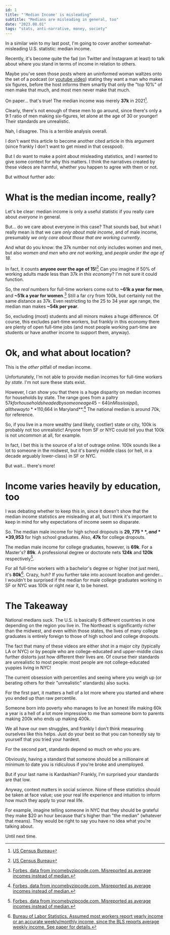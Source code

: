 ```yaml
---
id: 1
title: "'Median Income' is misleading"
subtitle: "Medians are misleading in general, too"
date: "2023.08.01"
tags: "stats, anti-narrative, money, society"
---
```


In a similar vein to my last post, I'm going to cover another somewhat-misleading U.S. statistic: median income.

Recently, it's become quite the fad (on Twitter and Instagram at least) to talk about where you stand in terms of income in relation to others.

Maybe you've seen those posts where an uninformed woman waltzes onto the set of a podcast (or [youtube video](https://www.youtube.com/watch?v=-RZ2j3uSHOk)) stating they want a man who makes six figures, before the host informs them smartly that only the "top 10%" of men make that much, and most men never make that much.

On paper... that's true! The median income was merely **37k** in 2021[^1].

Clearly, there's not enough of these men to go around, since there's only a 9:1 ratio of men making six-figures, let alone at the age of 30 or younger! Their standards are unrealistic.

Nah, I disagree. This is a terrible analysis overall.

I don't want this article to become another cited article in this argument (since frankly I don't want to get mixed in that cesspool). 

But I do want to make a point about misleading statistics, and I wanted to give some context for why this matters. I think the narratives created by these videos are harmful, whether you happen to agree with them or not.

But without further ado:

# What is the median income, really?

Let's be clear: median income is only a useful statistic if you really care about *everyone* in general.

But... do we care about everyone in this case? That sounds bad, but what I really mean is that we care *only about male income*, and of male income, presumably *we only care about those that are working currently*. 

And what do you know: the 37k number not only includes women and men, but also *women and men who are not working*, and *people under the age of 18*.

In fact, it counts **anyone over the age of 15!**[^1] Can you imagine if 50% of working adults made less than 37k *in this economy*? I'm not sure it could function.

So, the *real* numbers for full-time workers come out to **~61k a year for men**, and **~51k a year for women**.[^3] Still a far cry from 100k, but certainly not the same distance as 37k. Even restricting to the 25 to 34 year age range, the median man makes **~54k per year**. 

So, excluding (most) students and all minors makes a huge difference. Of course, this excludes part-time workers, but frankly in this economy there are plenty of open full-time jobs (and most people working part-time are students or have another income to support them, anyway).

# Ok, and what about location?

This is the *other* pitfall of median income.

Unfortunately, I'm not able to provide median incomes for full-time workers *by state*. I'm not sure these stats exist.

However, I can show you that there is a huge disparity on median incomes for households by state. The range goes from a paltry $57k for households headed by someone age 45-64 (in Mississippi), all the way to **$110,664 in Maryland**.[^3] The national median is around 70k, for reference.

So, if you live in a more wealthy (and likely, costlier) state or city, 100k is probably not too unrealistic! Anyone from SF or NYC could tell you that 100k is not uncommon at all, for example.

In fact, I bet this is the source of a lot of outrage online. 100k sounds like a lot to someone in the midwest, but it's barely middle class (or hell, in a decade arguably lower-class) in SF or NYC.

But wait... there's more!

# Income varies heavily by education, too

I was debating whether to keep this in, since it doesn't show that the median income statistics are misleading at all, but I think it's important to keep in mind for why expectations of income seem so disparate.

So. The median male income for high school dropouts is **$29,775**, and **$39,953** for high school graduates. Also, **47k** for college dropouts.

The median male income for college graduates, however, is **69k**. For a Master's? **89k**. A professional degree or doctorate nets **124k** and **120k** respectively[^3].

For all full-time workers with a bachelor's degree or higher (not just men), it's **80k**[^2]. Crazy, huh? If you further take into account location and gender... I wouldn't be surprised if the median for male college graduates working in SF or NYC was 100k or right near it, to be honest.

# The Takeaway

National medians suck. The U.S. is basically 6 different countries in one depending on the region you live in. The Northeast is significantly richer than the midwest, and even within those states, the lives of many college graduates is entirely foreign to those of high school and college dropouts.

The fact that many of these videos are either shot in a major city (typically LA or NYC) or by people who are college-educated and upper-middle class further distorts just how different their lives are. Of course their standards are unrealistic to most people: most people are not college-educated yuppies living in NYC!

The current obsession with percentiles and seeing where you weigh up (or berating others for their "unrealistic" standards) also sucks.

For the first part, it matters a hell of a lot more where you started and where you ended up than raw percentile. 

Someone born into poverty who manages to live an honest life making 60k a year is a hell of a lot more impressive to me than someone born to parents making 200k who ends up making 400k. 

We all have our own struggles, and frankly I don't think measuring ourselves like this helps. Just do your best so that you can honestly say to yourself that you tried your hardest.

For the second part, standards depend so much on who you are. 

Obviously, having a standard that someone should be a millionaire at minimum to date you is ridiculous if you're broke and unemployed. 

But if your last name is Kardashian? Frankly, I'm surprised your standards are that low. 

Anyway, context matters in social science. None of these statistics should be taken at face value; use your real life experience and intuition to inform how much they apply to your real life. 

For example, imagine telling someone in NYC that they should be grateful they make $20 an hour because that's higher than "the median" (whatever that means). They would be right to say you have no idea what you're talking about.

Until next time.

[^1]: [US Census Bureau](https://fred.stlouisfed.org/series/MEPAINUSA672N)
[^2]: [Bureau of Labor Statistics. Assumed most workers report yearly income or an accurate weekly/monthly income, since the BLS reports average weekly income. See paper for details.](https://www.bls.gov/news.release/pdf/wkyeng.pdf)
[^3]: [Forbes, data from incomebyzipcode.com. Misreported as average incomes instead of median.]()
